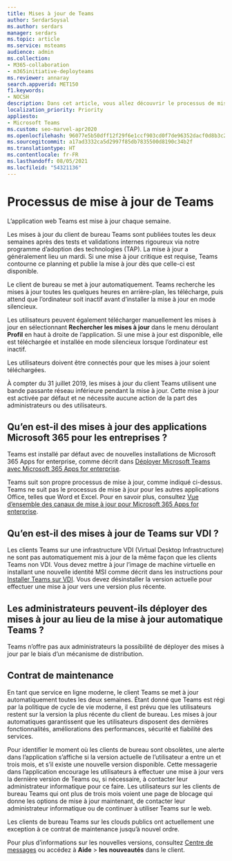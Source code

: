 ```yaml
---
title: Mises à jour de Teams
author: SerdarSoysal
ms.author: serdars
manager: serdars
ms.topic: article
ms.service: msteams
audience: admin
ms.collection:
- M365-collaboration
- m365initiative-deployteams
ms.reviewer: annaray
search.appverid: MET150
f1.keywords:
- NOCSH
description: Dans cet article, vous allez découvrir le processus de mise à jour du client de bureau Microsoft Teams.
localization_priority: Priority
appliesto:
- Microsoft Teams
ms.custom: seo-marvel-apr2020
ms.openlocfilehash: 96077e5b50dff12f29f6e1ccf903cd0f7de96352dacf0d8b3c2cc7406750737e
ms.sourcegitcommit: a17ad3332ca5d2997f85db7835500d8190c34b2f
ms.translationtype: HT
ms.contentlocale: fr-FR
ms.lasthandoff: 08/05/2021
ms.locfileid: "54321136"
---
```

# <a name="teams-update-process"></a>Processus de mise à jour de Teams

L’application web Teams est mise à jour chaque semaine.

Les mises à jour du client de bureau Teams sont publiées toutes les deux semaines après des tests et validations internes rigoureux via notre programme d’adoption des technologies (TAP). La mise à jour a généralement lieu un mardi. Si une mise à jour critique est requise, Teams contourne ce planning et publie la mise à jour dès que celle-ci est disponible.

Le client de bureau se met à jour automatiquement. Teams recherche les mises à jour toutes les quelques heures en arrière-plan, les télécharge, puis attend que l’ordinateur soit inactif avant d’installer la mise à jour en mode silencieux.

Les utilisateurs peuvent également télécharger manuellement les mises à jour en sélectionnant **Rechercher les mises à jour** dans le menu déroulant **Profil** en haut à droite de l’application. Si une mise à jour est disponible, elle est téléchargée et installée en mode silencieux lorsque l’ordinateur est inactif.

Les utilisateurs doivent être connectés pour que les mises à jour soient téléchargées.

À compter du 31 juillet 2019, les mises à jour du client Teams utilisent une bande passante réseau inférieure pendant la mise à jour. Cette mise à jour est activée par défaut et ne nécessite aucune action de la part des administrateurs ou des utilisateurs.

## <a name="what-about-updates-to-microsoft-365-apps-for-enterprise"></a>Qu’en est-il des mises à jour des applications Microsoft 365 pour les entreprises ?

Teams est installé par défaut avec de nouvelles installations de Microsoft 365 Apps for enterprise, comme décrit dans [Déployer Microsoft Teams avec Microsoft 365 Apps for enterprise](/DeployOffice/teams-install).

Teams suit son propre processus de mise à jour, comme indiqué ci-dessus. Teams ne suit pas le processus de mise à jour pour les autres applications Office, telles que Word et Excel. Pour en savoir plus, consultez [Vue d’ensemble des canaux de mise à jour pour Microsoft 365 Apps for enterprise](/DeployOffice/overview-of-update-channels-for-office-365-proplus).

## <a name="what-about-updates-to-teams-on-vdi"></a>Qu’en est-il des mises à jour de Teams sur VDI ?


Les clients Teams sur une infrastructure VDI (Virtual Desktop Infrastructure) ne sont pas automatiquement mis à jour de la même façon que les clients Teams non VDI. Vous devez mettre à jour l’image de machine virtuelle en installant une nouvelle identité MSI comme décrit dans les instructions pour [Installer Teams sur VDI](teams-for-vdi.md). Vous devez désinstaller la version actuelle pour effectuer une mise à jour vers une version plus récente.

## <a name="can-admins-deploy-updates-instead-of-teams-auto-updating"></a>Les administrateurs peuvent-ils déployer des mises à jour au lieu de la mise à jour automatique Teams ?

Teams n’offre pas aux administrateurs la possibilité de déployer des mises à jour par le biais d’un mécanisme de distribution.

## <a name="servicing-agreement"></a>Contrat de maintenance

En tant que service en ligne moderne, le client Teams se met à jour automatiquement toutes les deux semaines. Étant donné que Teams est régi par la politique de cycle de vie moderne, il est prévu que les utilisateurs restent sur la version la plus récente du client de bureau. Les mises à jour automatiques garantissent que les utilisateurs disposent des dernières fonctionnalités, améliorations des performances, sécurité et fiabilité des services.

Pour identifier le moment où les clients de bureau sont obsolètes, une alerte dans l’application s’affiche si la version actuelle de l’utilisateur a entre un et trois mois, et s’il existe une nouvelle version disponible. Cette messagerie dans l’application encourage les utilisateurs à effectuer une mise à jour vers la dernière version de Teams ou, si nécessaire, à contacter leur administrateur informatique pour ce faire. Les utilisateurs sur les clients de bureau Teams qui ont plus de trois mois voient une page de blocage qui donne les options de mise à jour maintenant, de contacter leur administrateur informatique ou de continuer à utiliser Teams sur le web.

Les clients de bureau Teams sur les clouds publics ont actuellement une exception à ce contrat de maintenance jusqu’à nouvel ordre.

Pour plus d’informations sur les nouvelles versions, consultez [Centre de messages](https://admin.microsoft.com/AdminPortal/Home#/MessageCenter) ou accédez à **Aide** > **les nouveautés** dans le client.
